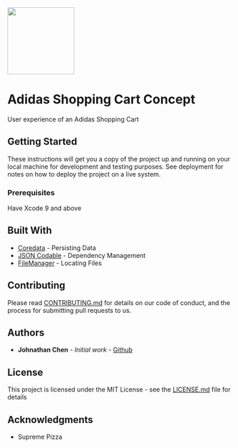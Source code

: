 <img src="https://upload.wikimedia.org/wikipedia/commons/2/20/Adidas_Logo.svg" height="150" width="auto">

# Adidas Shopping Cart Concept

User experience of an Adidas Shopping Cart

## Getting Started

These instructions will get you a copy of the project up and running on your local machine for development and testing purposes. See deployment for notes on how to deploy the project on a live system.

### Prerequisites

Have Xcode 9 and above

## Built With

* [Coredata]() - Persisting Data
* [JSON Codable]() - Dependency Management
* [FileManager]() - Locating Files

## Contributing

Please read [CONTRIBUTING.md]() for details on our code of conduct, and the process for submitting pull requests to us.

## Authors

* **Johnathan Chen** - *Initial work* - [Github](https://github.com/johnathanachen)

## License

This project is licensed under the MIT License - see the [LICENSE.md](LICENSE.md) file for details

## Acknowledgments

* Supreme Pizza
